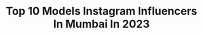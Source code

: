 ---
title: Top 10 Models Instagram Influencers In Mumbai In 2023
description: >-
  Find top models Instagram influencers in Mumbai in 2023. Most popular hashtags: #instagood #model #mumbai #instagram.
platform: Instagram
hits: 698
text_top: Analyze the top-rated Instagram influencers on inBeat.
text_bottom: inBeat has 698 Instagram influencers like this in Mumbai, India for you to collaborate.
profiles:
  - username: "_._nehhaaa"
    fullname: >-
      ﷲ🤲🏻
    bio: >-
      یاسمین.  Allhamdulillah 🌹 Taken🌍❤ Mumbai.📍 Stay Disappear, disconnect and glow up❤
    location: "India"
    followers: 46319
    engagement: 148
    commentsToLikes: 0.043242
    id: ck9wg8lkpsb3w0j78kj40werf
    verified: false
    hashtags: "#neha, #foryou, #photography, #foryoupage"
  - username: "kajal_c_v_s_360"
    fullname: >-
      Kajal Chandravanshi
    bio: >-
      JAY BHOLENATH❤️ •Model•Actor•Influncer Mumbai❤️🇮🇳 TikTok 💫:- 6•4m family Mxtakatak -Kajalchandravanshi Managed by @itsonemedia
    location: "India"
    followers: 43348
    engagement: 137
    commentsToLikes: 0.024874
    id: ck8wf68asf72c0j788m12kcqn
    verified: false
    hashtags: "#instagood, #modeling, #kbye, #reelitfeelit"
  - username: "aamir_ashraf02"
    fullname: >-
      Regarde Moi Grandir🏹
    bio: >-
      Just an other human like you Owner @theartspacestudio Face Of Mumbai 2019 1st runner up Actor, Model, Dancer, Fencer, Inline Skater, Coder
    location: "India"
    followers: 9071
    engagement: 183
    commentsToLikes: 0.032831
    id: ck0vwbe2nsxui0i19epcv76x5
    verified: false
    hashtags: "#fom, #dancers, #dance, #faceofmumbai"
  - username: "sonnuuu_23"
    fullname: >-
      👰💕 внαɢʏαƨняɛɛ 💕
    bio: >-
      🔥Ａｇａｒｉ ｇｉｒｌ💥 म्हात्रे daughter Mamma's Princess👰 Cat LoVer😻 Black LoVer😍 Birthday Bash 23th june🎂 Mumbaikar😎 💘Lifeline💘 @srphotography_03
    location: "India"
    followers: 26332
    engagement: 1521
    commentsToLikes: 0.070998
    id: ck14jhpmxkekg0i199tx9zy8m
    verified: false
    hashtags: "#pictures, #moodygrams, #surat, #photographys"
  - username: "thrissurkaranphotography"
    fullname: >-
      krishnaprasad
    bio: >-
      Dm for shoot Irinjalakuda | thrissur | kerala commercial photographer Prewedding @tk._stories #thrissurkaranphotography
    location: "India"
    followers: 11807
    engagement: 934
    commentsToLikes: 0.024879
    id: ck8t5req4az860j78zzn2l9wy
    verified: false
    hashtags: "#thrissurkaran, #fashion, #clickstogallery, #photography"
  - username: "indiasmisstgpc"
    fullname: >-
      India's Miss TGPC ™
    bio: >-
      I.M.T Since 2016 | World's First Ever & Most Trusted Online Beauty Pageant! Created by @tgpc_official Know about IMT 👇
    location: "India"
    followers: 20335
    engagement: 250
    commentsToLikes: 0.008013
    id: ck5pwdq0imce40i11580zyi1p
    verified: false
    hashtags: "#tgpckibetiyaan, #cocoaberry, #misstgpc, #missdiva"
  - username: "_ijjuuzz_khan_"
    fullname: >-
      αρρเˢʰ
    bio: >-
      ❖ ▃▅▆█ᴍʏ¤ⁱⁿˢᵗᵃ█▆▅ ❂✿❂ ✿❂ ▪ҒᎪՏᎻᏆϴΝ✿мο∂єʟ ▪мγ_ՏԵՎʅє ❖ʍՎ_ѕмιℓє ▪🅚🅐🅢🅡🅞🅓🅘🅐🅝_ᵛⁱᵇᵉ ✧∭✧∰✧∭✧ [ ❖ ▪ˢᴍɪʟᴇ ⁱˢ ʙᴇˢᴛ ᴍᴇᴅɪᴄɪɴᴇ
    location: "India"
    followers: 8037
    engagement: 821
    commentsToLikes: 0.097822
    id: ck8t6iwimdt170j784pwuxyij
    verified: false
    hashtags: "#chennai, #polikk, #gainwitheepluto, #followforfollowback"
  - username: "rahul_king_photography_editing"
    fullname: >-
      ʀᴀʜᴜʟ ᴋɪɴɢ👑 ᴠᴀsᴜɴɪʏᴀ"
    bio: >-
      Owner @rahul_king88 Editor💥/Photographer📸/Photoshoper🖱 ♦Manipulation ♦Poster ♦Retouching Dm/mail for paid work💸/Collabs Khalghat'Indore (India)🇮🇳
    location: "India"
    followers: 36155
    engagement: 268
    commentsToLikes: 0.051695
    id: ck0u1t07yxt7v0i193684gx0b
    verified: false
    hashtags: "#discoverportrait, #street, #conceptart, #artist"
  - username: "renuca_singh_thakuri"
    fullname: >-
      Renuca Singh Thakuri 🦋
    bio: >-
      Model / Actor Mumbai 🇮🇳 / Nepal 🇳🇵 Queries : renucasingh7@gmail.com Join My App For Exclusive Content & Promotion
    location: "India"
    followers: 131117
    engagement: 222
    commentsToLikes: 0.022993
    id: ck6ud8g2ijn950j71tydg62qf
    verified: false
    hashtags: "#bikini, #model, #modeling, #renucasinghthakuri"
  - username: "milonijhonsa"
    fullname: >-
      Miloni Jhonsa
    bio: >-
      Dentist | Actor | Model 📍Mumbai Rendering my million different interests in life🌈
    location: "India"
    followers: 50509
    engagement: 139
    commentsToLikes: 0.015617
    id: ck0twjmyifojy0i19gzxasfp5
    verified: false
    hashtags: "#mood, #reelitfeelit, #life, #workout"
---
